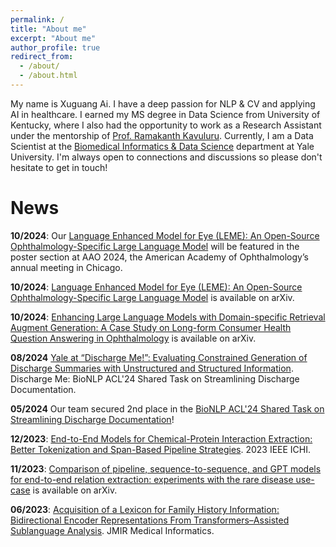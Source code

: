 ```yaml
---
permalink: /
title: "About me"
excerpt: "About me"
author_profile: true
redirect_from: 
  - /about/
  - /about.html
---
```


My name is Xuguang Ai. I have a deep passion for NLP & CV and applying AI in healthcare. I earned my MS degree in Data Science from University of Kentucky, where I also had the opportunity to work as a Research Assistant under the mentorship of [Prof. Ramakanth Kavuluru](https://www.engr.uky.edu/directory/kavuluru-ramakanth). Currently, I am a Data Scientist at the [Biomedical Informatics & Data Science](https://medicine.yale.edu/biomedical-informatics-data-science/) department at Yale University. I'm always open to connections and discussions so please don't hesitate to get in touch!

News
======

**10/2024**: Our [Language Enhanced Model for Eye (LEME): An Open-Source Ophthalmology-Specific Large Language Model](https://aao.apprisor.org/apprizr.cfm?CEGV3HsWSHKjD3zM1CYTJyLDuhYnucwmrpTBo6Ck8AOXcbrC6jilUw%3D%3D) will be featured in the poster section at AAO 2024, the American Academy of Ophthalmology’s annual meeting in Chicago.

**10/2024**: [Language Enhanced Model for Eye (LEME): An Open-Source Ophthalmology-Specific Large Language Model](https://arxiv.org/abs/2410.03740) is available on arXiv.

**10/2024**: [Enhancing Large Language Models with Domain-specific Retrieval Augment Generation: A Case Study on Long-form Consumer Health Question Answering in Ophthalmology](https://arxiv.org/abs/2409.13902) is available on arXiv.

**08/2024** [Yale at “Discharge Me!”: Evaluating Constrained Generation of Discharge Summaries with Unstructured and Structured Information](https://aclanthology.org/2024.bionlp-1.64/). Discharge Me: BioNLP ACL'24 Shared Task on Streamlining Discharge Documentation.

**05/2024** Our team secured 2nd place in the [BioNLP ACL'24 Shared Task on Streamlining Discharge Documentation](https://physionet.org/content/discharge-me/1.3/)!

**12/2023**: [End-to-End Models for Chemical-Protein Interaction Extraction: Better Tokenization and Span-Based Pipeline Strategies](https://ieeexplore.ieee.org/document/10337159). 2023 IEEE ICHI.

**11/2023**: [Comparison of pipeline, sequence-to-sequence, and GPT models for end-to-end relation extraction: experiments with the rare disease use-case](https://arxiv.org/abs/2311.13729) is available on arXiv.

**06/2023**: [Acquisition of a Lexicon for Family History Information: Bidirectional Encoder Representations From Transformers–Assisted Sublanguage Analysis](https://medinform.jmir.org/2023/1/e48072). JMIR Medical Informatics.
